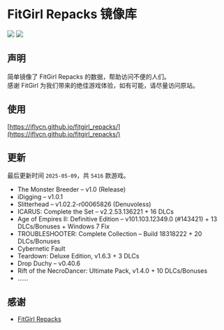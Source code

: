 ﻿# FitGirl Repacks 镜像库
![](https://img.shields.io/badge/ci-passing-brightgreen.svg?logo=github)
![](https://img.shields.io/badge/license-MIT-brightgreen.svg)

## 声明
简单镜像了 FitGirl Repacks 的数据，帮助访问不便的人们。  
感谢 FitGirl 为我们带来的绝佳游戏体验，如有可能，请尽量访问原站。

## 使用
[https://iflycn.github.io/fitgirl_repacks/](https://iflycn.github.io/fitgirl_repacks/)

## 更新
最后更新时间 `2025-05-09`，共 `5416` 款游戏。
- The Monster Breeder – v1.0 (Release)
- iDigging – v1.0.1
- Slitterhead – v1.02.2-r00065826 (Denuvoless)
- ICARUS: Complete the Set – v2.2.53.136221 + 16 DLCs
- Age of Empires II: Definitive Edition – v101.103.12349.0 (#143421) + 13 DLCs/Bonuses + Windows 7 Fix
- TROUBLESHOOTER: Complete Collection – Build 18318222 + 20 DLCs/Bonuses
- Cybernetic Fault
- Teardown: Deluxe Edition, v1.6.3 + 3 DLCs
- Drop Duchy – v0.40.6
- Rift of the NecroDancer: Ultimate Pack, v1.4.0 + 10 DLCs/Bonuses
- ……

## 感谢
- [FitGirl Repacks](https://fitgirl-repacks.site/)
